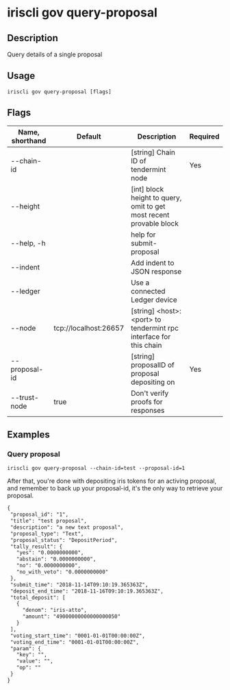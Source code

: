 # iriscli gov query-proposal
 ## Description
 Query details of a single proposal
 ## Usage
 ```
iriscli gov query-proposal [flags]
```
 ## Flags
| Name, shorthand | Default                    | Description                                                                                                                                          | Required |
| --------------- | -------------------------- | ---------------------------------------------------------------------------------------------------------------------------------------------------- | -------- |
| --chain-id      |                            | [string] Chain ID of tendermint node                                                                                                                 | Yes      |
| --height        |                            | [int] block height to query, omit to get most recent provable block                                                                                  |          |
| --help, -h      |                            | help for submit-proposal                                                                                                                             |          |
| --indent        |                            | Add indent to JSON response                                                                                                                          |          |
| --ledger        |                            | Use a connected Ledger device                                                                                                                        |          |
| --node          | tcp://localhost:26657      | [string] \<host>:\<port> to tendermint rpc interface for this chain                                                                                  |          |
| --proposal-id   |                            | [string] proposalID of proposal depositing on                                                                                                        | Yes      |
| --trust-node    | true                       | Don't verify proofs for responses                                                                                                                    |          |
 ## Examples
 ### Query proposal
 ```shell
iriscli gov query-proposal --chain-id=test --proposal-id=1
```
 After that, you're done with depositing iris tokens for an activing proposal, and remember to back up your proposal-id, it's the only way to retrieve your proposal.
 ```txt
{
  "proposal_id": "1",
  "title": "test proposal",
  "description": "a new text proposal",
  "proposal_type": "Text",
  "proposal_status": "DepositPeriod",
  "tally_result": {
    "yes": "0.0000000000",
    "abstain": "0.0000000000",
    "no": "0.0000000000",
    "no_with_veto": "0.0000000000"
  },
  "submit_time": "2018-11-14T09:10:19.365363Z",
  "deposit_end_time": "2018-11-16T09:10:19.365363Z",
  "total_deposit": [
    {
      "denom": "iris-atto",
      "amount": "49000000000000000050"
    }
  ],
  "voting_start_time": "0001-01-01T00:00:00Z",
  "voting_end_time": "0001-01-01T00:00:00Z",
  "param": {
    "key": "",
    "value": "",
    "op": ""
  }
}
```